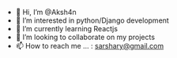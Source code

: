 - 👋 Hi, I’m @Aksh4n
- 👀 I’m interested in python/Django development 
- 🌱 I’m currently learning Reactjs 
- 💞️ I’m looking to collaborate on my projects
- 📫 How to reach me ... : sarshary@gmail.com

<!---
Aksh4n/Aksh4n is a ✨ special ✨ repository because its `README.md` (this file) appears on your GitHub profile.
You can click the Preview link to take a look at your changes.
--->
